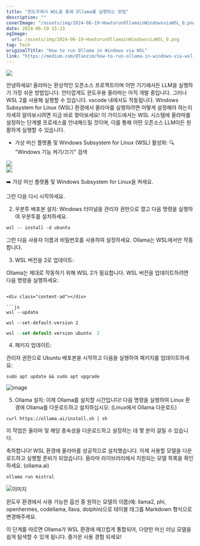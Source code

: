 ```yaml
---
title: "윈도우에서 WSL을 통해 Ollama를 실행하는 방법"
description: ""
coverImage: "/assets/img/2024-06-19-HowtorunOllamainWindowsviaWSL_0.png"
date: 2024-06-19 15:23
ogImage: 
  url: /assets/img/2024-06-19-HowtorunOllamainWindowsviaWSL_0.png
tag: Tech
originalTitle: "How to run Ollama in Windows via WSL"
link: "https://medium.com/@Tanzim/how-to-run-ollama-in-windows-via-wsl-8ace765cee12"
---
```



<img src="/assets/img/2024-06-19-HowtorunOllamainWindowsviaWSL_0.png" />

안녕하세요! 올라마는 환상적인 오픈소스 프로젝트이며 어떤 기기에서든 LLM을 실행하기 가장 쉬운 방법입니다. 안타깝게도 윈도우용 올라마는 아직 개발 중입니다. 그러나 WSL 2를 사용해 실행할 수 있습니다. vscode 내에서도 작동됩니다. Windows Subsystem for Linux (WSL) 환경에서 올라마를 실행하려면 어떻게 설정해야 하는지 자세히 알아보시려면 지금 바로 찾아보세요! 이 가이드에서는 WSL 시스템에 올라마를 설정하는 단계별 프로세스를 안내해드릴 것이며, 이를 통해 어떤 오픈소스 LLM이든 원활하게 실행할 수 있습니다.

- 가상 머신 플랫폼 및 Windows Subsystem for Linux (WSL) 활성화:
🔍 "Windows 기능 켜기/끄기" 검색

<img src="/assets/img/2024-06-19-HowtorunOllamainWindowsviaWSL_1.png" />

<div class="content-ad"></div>

<img src="/assets/img/2024-06-19-HowtorunOllamainWindowsviaWSL_2.png" />

➡️ 가상 머신 플랫폼 및 Windows Subsystem for Linux을 켜세요.

그런 다음 다시 시작하세요.

2. 우분투 배포본 설치:
Windows 터미널을 관리자 권한으로 열고 다음 명령을 실행하여 우분투를 설치하세요.

<div class="content-ad"></div>

```markdown
wsl -- install -d ubuntu
```

그런 다음 사용자 이름과 비밀번호를 사용하여 설정하세요. Ollama는 WSL에서만 작동합니다.

3. WSL 버전을 2로 업데이트:

Ollama는 제대로 작동하기 위해 WSL 2가 필요합니다. WSL 버전을 업데이트하려면 다음 명령을 실행하세요:
```

<div class="content-ad"></div>

```js
wsl --update

wsl --set-default-version 2
```

```js
wsl --set-default-version ubuntu  2
```

4. 패키지 업데이트:

관리자 권한으로 Ubuntu 배포본을 시작하고 다음을 실행하여 패키지를 업데이트하세요:

<div class="content-ad"></div>

```shell
sudo apt update && sudo apt upgrade
```

![image](/assets/img/2024-06-19-HowtorunOllamainWindowsviaWSL_3.png)

5. Ollama 설치: 이제 Ollama를 설치할 시간입니다! 다음 명령을 실행하여 Linux 환경에 Ollama를 다운로드하고 설치하십시오: (Linux에서 Ollama 다운로드)

```shell
curl https://ollama.ai/install.sh | sh
```

<div class="content-ad"></div>

이 작업은 올라마 및 해당 종속성을 다운로드하고 설정하는 데 몇 분이 걸릴 수 있습니다.

축하합니다! WSL 환경에 올라마를 성공적으로 설치했습니다. 이제 사용할 모델을 다운로드하고 실행할 준비가 되었습니다. 올라마 라이브러리에서 지원되는 모델 목록을 확인하세요. (ollama.ai)

```js
ollama run mistral
```

![이미지](/assets/img/2024-06-19-HowtorunOllamainWindowsviaWSL_4.png)

<div class="content-ad"></div>

윈도우 환경에서 사용 가능한 옵션 중 원하는 모델의 이름(예: llama2, phi, openhermes, codellama, llava, dolphin)으로 테이블 태그를 Markdown 형식으로 변경해주세요.

이 단계를 따르면 Ollama가 WSL 환경에 매끄럽게 통합되어, 다양한 머신 러닝 모델을 쉽게 탐색할 수 있게 됩니다. 즐거운 사용 경험 되세요!
